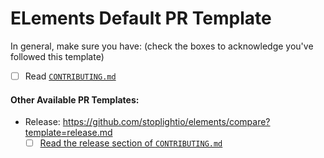 # ELements Default PR Template

In general, make sure you have: (check the boxes to acknowledge you've followed this template)

- [ ] Read [`CONTRIBUTING.md`](../CONTRIBUTING.md)

#### Other Available PR Templates:

- Release: https://github.com/stoplightio/elements/compare?template=release.md
  - [ ] [Read the release section of `CONTRIBUTING.md`](../CONTRIBUTING.md#releasing-elements)